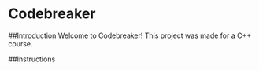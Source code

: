 # Codebreaker #

##Introduction
Welcome to Codebreaker! This project was made for a C++ course.

##Instructions
